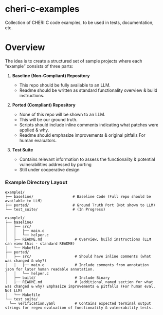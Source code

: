 # cheri-c-examples
Collection of CHERI C code examples, to be used in tests, documentation, etc.

# Overview
The idea is to create a structured set of sample projects where each “example” consists of three parts:

1. **Baseline (Non-Compliant) Repository**  
    - This repo should be fully available to an LLM.
    - Readme should be written as standard functionality overview & build instructions.

2. **Ported (Compliant) Repository**  
   - None of this repo will be shown to an LLM.
   - This will be our ground truth.
   - Scripts should include inline comments indicating what patches were applied & why.
   - Readme should emphasize improvements & original pitfalls For human evaluators.

3. **Test Suite**  
    - Contains relevant information to assess the functionality & potential vulnerabilities addressed by porting
    - Still under cooperative design

### Example Directory Layout
```
example1/
├── baseline/                  # Baseline Code (Full repo should be available to LLM)
├── ported/                    # Ground Truth Port (Not shown to LLM)
└── test_suite/                # (In Progress)
```

```
example1/
├── baseline/
│   ├── src/
│   │   ├── main.c
│   │   └── helper.c
│   ├── README.md               # Overview, build instructions (LLM can view this - standard README)
│   └── Makefile
├── ported/
│   ├── src/                    # Should have inline comments (what was changed & why?)
│   │   ├── main.c              # Include comments from annotation json for later human readable annotation.
│   │   └── helper.c 
│   ├── build/                  # Include Binary
│   ├── README.md               # (additional named section for what was changed & why) Emphasize improvements & pitfalls (For human eval. Not LLM)
│   └── Makefile
└── test_suite/
  └── verification.yaml         # Contains expected terminal output strings for regex evaluation of functionality & vulnerability tests.
```
